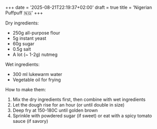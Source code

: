 +++
date = '2025-08-21T22:19:37+02:00'
draft = true
title = 'Nigerian Puffpuff 🇳🇬'
+++

Dry ingredients:

- 250g all-purpose flour
- 5g instant yeast
- 60g sugar
- 0.5g salt
- A lot (~ 1-2g) nutmeg

Wet ingredients:

- 300 ml lukewarm water
- Vegetable oil for frying

How to make them:

1. Mix the dry ingredients first, then combine with wet ingredients
2. Let the dough rise for an hour (or until double in size)
3. Deep fry at 150-180C until golden brown
4. Sprinkle with powdered sugar (if sweet) or eat with a spicy tomato sauce (if savory)